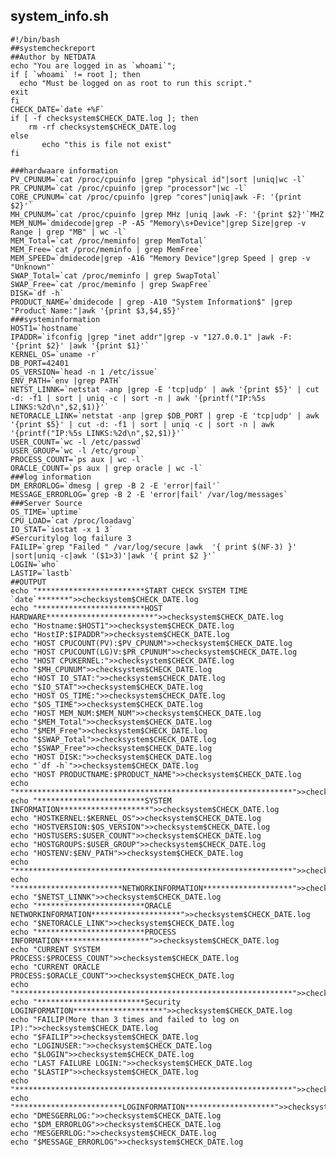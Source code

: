 ## system_info.sh
    #!/bin/bash
    ##systemcheckreport
    ##Author by NETDATA
    echo "You are logged in as `whoami`";
    if [ `whoami` != root ]; then
      echo "Must be logged on as root to run this script."
    exit
    fi
    CHECK_DATE=`date +%F`
    if [ -f checksystem$CHECK_DATE.log ]; then
        rm -rf checksystem$CHECK_DATE.log
    else 
           echo "this is file not exist"
    fi
        
    ###hardwaare information
    PV_CPUNUM=`cat /proc/cpuinfo |grep "physical id"|sort |uniq|wc -l`
    PR_CPUNUM=`cat /proc/cpuinfo |grep "processor"|wc -l`
    CORE_CPUNUM=`cat /proc/cpuinfo |grep "cores"|uniq|awk -F: '{print $2}'`
    MH_CPUNUM=`cat /proc/cpuinfo |grep MHz |uniq |awk -F: '{print $2}'`MHZ
    MEM_NUM=`dmidecode|grep -P -A5 "Memory\s+Device"|grep Size|grep -v Range | grep "MB" | wc -l` 
    MEM_Total=`cat /proc/meminfo| grep MemTotal`
    MEM_Free=`cat /proc/meminfo | grep MemFree`
    MEM_SPEED=`dmidecode|grep -A16 "Memory Device"|grep Speed | grep -v "Unknown"`
    SWAP_Total=`cat /proc/meminfo | grep SwapTotal`
    SWAP_Free=`cat /proc/meminfo | grep SwapFree`
    DISK=`df -h`
    PRODUCT_NAME=`dmidecode | grep -A10 "System Information$" |grep "Product Name:"|awk '{print $3,$4,$5}'`
    ###systeminformation
    HOST1=`hostname`
    IPADDR=`ifconfig |grep "inet addr"|grep -v "127.0.0.1" |awk -F: '{print $2}' |awk '{print $1}'`
    KERNEL_OS=`uname -r`
    DB_PORT=42401
    OS_VERSION=`head -n 1 /etc/issue`
    ENV_PATH=`env |grep PATH`
    NETST_LINNK=`netstat -anp |grep -E 'tcp|udp' | awk '{print $5}' | cut -d: -f1 | sort | uniq -c | sort -n | awk '{printf("IP:%5s LINKS:%2d\n",$2,$1)}'`
    NETORACLE_LINK=`netstat -anp |grep $DB_PORT | grep -E 'tcp|udp' | awk '{print $5}' | cut -d: -f1 | sort | uniq -c | sort -n | awk '{printf("IP:%5s LINKS:%2d\n",$2,$1)}'`
    USER_COUNT=`wc -l /etc/passwd`
    USER_GROUP=`wc -l /etc/group` 
    PROCESS_COUNT=`ps aux | wc -l`
    ORACLE_COUNT=`ps aux | grep oracle | wc -l`
    ###log information
    DM_ERRORLOG=`dmesg | grep -B 2 -E 'error|fail'`
    MESSAGE_ERRORLOG=`grep -B 2 -E 'error|fail' /var/log/messages`
    ###Server Source
    OS_TIME=`uptime`
    CPU_LOAD=`cat /proc/loadavg`
    IO_STAT=`iostat -x 1 3`
    #Sercuritylog log failure 3 
    FAILIP=`grep "Failed " /var/log/secure |awk  '{ print $(NF-3) }' |sort|uniq -c|awk '($1>3)'|awk '{ print $2 }'`
    LOGIN=`who`
    LASTIP=`lastb`
    ##OUTPUT
    echo "************************START CHECK SYSTEM TIME `date`*******">>checksystem$CHECK_DATE.log
    echo "************************HOST HARDWARE************************">>checksystem$CHECK_DATE.log
    echo "Hostname:$HOST1">>checksystem$CHECK_DATE.log
    echo "HostIP:$IPADDR">>checksystem$CHECK_DATE.log
    echo "HOST CPUCOUNT(PV):$PV_CPUNUM">>checksystem$CHECK_DATE.log
    echo "HOST CPUCOUNT(LG)V:$PR_CPUNUM">>checksystem$CHECK_DATE.log
    echo "HOST CPUKERNEL:">>checksystem$CHECK_DATE.log
    echo "$MH_CPUNUM">>checksystem$CHECK_DATE.log
    echo "HOST IO_STAT:">>checksystem$CHECK_DATE.log
    echo "$IO_STAT">>checksystem$CHECK_DATE.log
    echo "HOST OS_TIME:">>checksystem$CHECK_DATE.log
    echo "$OS_TIME">>checksystem$CHECK_DATE.log
    echo "HOST MEM_NUM:$MEM_NUM">>checksystem$CHECK_DATE.log
    echo "$MEM_Total">>checksystem$CHECK_DATE.log
    echo "$MEM_Free">>checksystem$CHECK_DATE.log
    echo "$SWAP_Total">>checksystem$CHECK_DATE.log
    echo "$SWAP_Free">>checksystem$CHECK_DATE.log
    echo "HOST DISK:">>checksystem$CHECK_DATE.log
    echo "`df -h`">>checksystem$CHECK_DATE.log
    echo "HOST PRODUCTNAME:$PRODUCT_NAME">>checksystem$CHECK_DATE.log
    echo "**************************************************************">>checksystem$CHECK_DATE.log
    echo "************************SYSTEM INFORMATION********************">>checksystem$CHECK_DATE.log
    echo "HOSTKERNEL:$KERNEL_OS">>checksystem$CHECK_DATE.log
    echo "HOSTVERSION:$OS_VERSION">>checksystem$CHECK_DATE.log
    echo "HOSTUSERS:$USER_COUNT">>checksystem$CHECK_DATE.log
    echo "HOSTGROUPS:$USER_GROUP">>checksystem$CHECK_DATE.log
    echo "HOSTENV:$ENV_PATH">>checksystem$CHECK_DATE.log
    echo "**************************************************************">>checksystem$CHECK_DATE.log
    echo "************************NETWORKINFORMATION********************">>checksystem$CHECK_DATE.log
    echo "$NETST_LINNK">>checksystem$CHECK_DATE.log
    echo "************************ORACLE NETWORKINFORMATION********************">>checksystem$CHECK_DATE.log
    echo "$NETORACLE_LINK">>checksystem$CHECK_DATE.log
    echo "************************PROCESS INFORMATION********************">>checksystem$CHECK_DATE.log
    echo "CURRENT SYSTEM PROCESS:$PROCESS_COUNT">>checksystem$CHECK_DATE.log
    echo "CURRENT ORACLE PROCESS:$ORACLE_COUNT">>checksystem$CHECK_DATE.log
    echo "**************************************************************">>checksystem$CHECK_DATE.log
    echo "************************Security LOGINFORMATION********************">>checksystem$CHECK_DATE.log
    echo "FAILIP(More than 3 times and failed to log on IP):">>checksystem$CHECK_DATE.log
    echo "$FAILIP">>checksystem$CHECK_DATE.log
    echo "LOGINUSER:">>checksystem$CHECK_DATE.log
    echo "$LOGIN">>checksystem$CHECK_DATE.log
    echo "LAST FAILURE LOGIN:">>checksystem$CHECK_DATE.log
    echo "$LASTIP">>checksystem$CHECK_DATE.log
    echo "**************************************************************">>checksystem$CHECK_DATE.log
    echo "************************LOGINFORMATION********************">>checksystem$CHECK_DATE.log
    echo "DMESGERRLOG:">>checksystem$CHECK_DATE.log
    echo "$DM_ERRORLOG">>checksystem$CHECK_DATE.log
    echo "MESGERRLOG:">>checksystem$CHECK_DATE.log
    echo "$MESSAGE_ERRORLOG">>checksystem$CHECK_DATE.log
